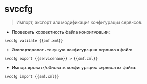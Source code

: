 # svccfg

> Импорт, экспорт или модификация конфигурации сервисов.

- Проверить корректность файла конфигурации:

`svccfg validate {{smf.xml}}`

- Экспортировать текущую конфигурацию сервиса в файл:

`svccfg export {{servicename}} > {{smf.xml}}`

- Импортировать/обновить конфигурацию сервиса из файла:

`svccfg import {{smf.xml}}`
